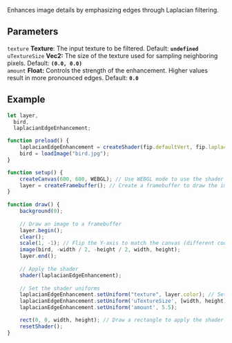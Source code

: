 Enhances image details by emphasizing edges through Laplacian filtering.

## Parameters
`texture` **Texture**: The input texture to be filtered. Default: **`undefined`**
<br>
`uTextureSize` **Vec2:** The size of the texture used for sampling neighboring pixels. Default: **`(0.0, 0.0)`**
<br>
`amount` **Float:** Controls the strength of the enhancement. Higher values result in more pronounced edges. Default: **`0.0`**

## Example
```javascript
let layer,
  bird,
  laplacianEdgeEnhancement;

function preload() {
    laplacianEdgeEnhancement = createShader(fip.defaultVert, fip.laplacianEdgeEnhancement); // Load the shader
    bird = loadImage("bird.jpg");
}

function setup() {
    createCanvas(600, 600, WEBGL); // Use WEBGL mode to use the shader
    layer = createFramebuffer(); // Create a framebuffer to draw the image onto (faster p5.js version of createGraphics())
}
  
function draw() {
    background(0);
    
    // Draw an image to a framebuffer 
    layer.begin();
    clear();
    scale(1, -1); // Flip the Y-axis to match the canvas (different coordinate system in framebuffer)
    image(bird, -width / 2, -height / 2, width, height);
    layer.end();
    
    // Apply the shader
    shader(laplacianEdgeEnhancement);
    
    // Set the shader uniforms
    laplacianEdgeEnhancement.setUniform("texture", layer.color); // Set the texture to apply the shader to
    laplacianEdgeEnhancement.setUniform('uTextureSize', [width, height]); // Set the size of the texture used
    laplacianEdgeEnhancement.setUniform('amount', 5.5);

    rect(0, 0, width, height); // Draw a rectangle to apply the shader to
    resetShader(); 
}
```